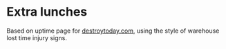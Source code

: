 # Extra lunches

Based on uptime page for [destroytoday.com](http://destroytoday.com), using the style of warehouse lost time injury signs.

